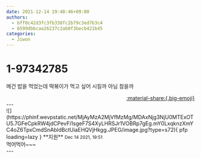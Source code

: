 ```yaml
---
date: 2021-12-14 19:48:46+09:00
authors:
  - bff0c42d3fc3fb338fc2b79c3ed7b3c4
  - 6599dbbcaa26237c2ab0f3becb421b45
categories:
  - Jiwon
---
```


# 1-97342785

<div class="post-container" markdown="1">
<div class="content-container md-sidebar__scrollwrap" markdown="1">

메건 밥을 먹었는데 떡볶이가 먹고 싶어 시킬까 아님 참을까

</div>
</div>

<div style="text-align: right;" markdown="1">
<a href="https://weverse.io/fromis9/fanpost/1-97342785" style="text-align: right;">:material-share:{.big-emoji}</a>
</div>
---

<div class="comments-container md-sidebar__scrollwrap" markdown="1">
<div class="comment" markdown="1">
<div class='id-container' markdown="1">
![](https://phinf.wevpstatic.net/MjAyMzA2MjVfMzMg/MDAxNjg3NjU0MTExOTU5.7GFeCpkRW4jdCPevFi1sgeF7S4XyLHRSJr1VOBRp7gEg.mY0LxqknzXmYC4oZ6TpxCmdSnAbldBctUiaEHQVjHkgg.JPEG/image.jpg?type=s72){ pfp loading=lazy }
**<span class="artist">지원</span>** <small>Dec 14 2021, 19:51</small><br>
</div>
<div class='comment-body' markdown="1">
먹어먹어~~~
</div>
</div>
</div>
---
